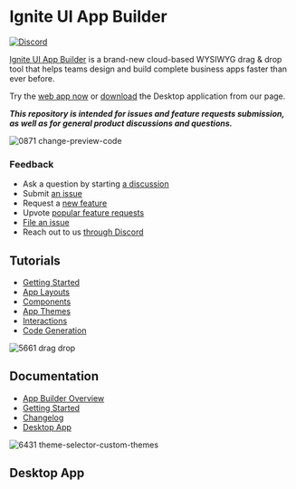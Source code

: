 # Ignite UI App Builder
[![Discord](https://img.shields.io/discord/836634487483269200?logo=discord&logoColor=ffffff)](https://discord.gg/39MjrTRqds)

[Ignite UI App Builder](https://www.infragistics.com/products/appbuilder) is a brand-new cloud-based WYSIWYG drag &amp; drop tool that helps teams design and build complete business apps faster than ever before. 

Try the [web app now](https://appbuilder.indigo.design/) or [download](https://www.infragistics.com/products/appbuilder) the Desktop application from our page.

_**This repository is intended for issues and feature requests submission, as well as for general product discussions and questions.**_

![0871 change-preview-code](https://user-images.githubusercontent.com/1472513/132676607-3851f308-416b-45d6-99bc-c34266b55c44.gif)

### Feedback
 - Ask a question by starting [a discussion](https://github.com/IgniteUI/app-builder/discussions)
 - Submit [an issue](https://github.com/IgniteUI/app-builder/issues/new)
 - Request a [new feature](https://github.com/IgniteUI/app-builder/issues/new)
 - Upvote [popular feature requests](https://github.com/IgniteUI/app-builder/labels/feature%20request)
 - [File an issue](https://github.com/IgniteUI/app-builder/issues/new)
 - Reach out to us [through Discord](https://discord.gg/5RMqfzUK)

## Tutorials

 * [Getting Started](https://www.youtube.com/watch?v=DK50La2GFJ0&list=PLZ4rRHIJepBt-ZdKw6cL6d6S6wYPplFAi)
 * [App Layouts](https://www.youtube.com/watch?v=MUq3MGm9YlU&list=PLZ4rRHIJepBt-ZdKw6cL6d6S6wYPplFAi)
 * [Components](https://www.youtube.com/watch?v=omlSzOuvFlM&list=PLZ4rRHIJepBt-ZdKw6cL6d6S6wYPplFAi)
 * [App Themes](https://www.youtube.com/watch?v=tuTELBXDKYA&list=PLZ4rRHIJepBt-ZdKw6cL6d6S6wYPplFAi)
 * [Interactions](https://www.youtube.com/watch?v=NwWlsy_7arc&list=PLZ4rRHIJepBt-ZdKw6cL6d6S6wYPplFAi)
 * [Code Generation](https://www.youtube.com/watch?v=zxT-nIXKn7I&list=PLZ4rRHIJepBt-ZdKw6cL6d6S6wYPplFAi)

![5661 drag drop](https://user-images.githubusercontent.com/1472513/132676597-09eec222-42f7-40ff-bd0d-fe8b91fd0c1c.gif)

## Documentation

 * [App Builder Overview](https://www.infragistics.com/products/appbuilder/help/app-builder-overview)
 * [Getting Started](https://www.infragistics.com/products/appbuilder/help/getting-started)
 * [Changelog](https://www.infragistics.com/products/appbuilder/help/change-log)
 * [Desktop App](https://www.infragistics.com/products/appbuilder/help/running-desktop-app)

![6431 theme-selector-custom-themes](https://user-images.githubusercontent.com/1472513/132676611-6b48a1e7-6181-4ccf-82c7-2d0ee7119f35.gif)

## Desktop App


